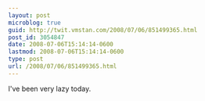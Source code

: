 ```yaml
---
layout: post
microblog: true
guid: http://twit.vmstan.com/2008/07/06/851499365.html
post_id: 3054847
date: 2008-07-06T15:14:14-0600
lastmod: 2008-07-06T15:14:14-0600
type: post
url: /2008/07/06/851499365.html
---
```

I've been very lazy today.

